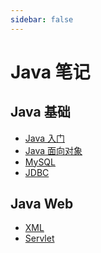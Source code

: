 ```yaml
---
sidebar: false
---
```


# Java 笔记

## Java 基础

- [Java 入门]()
- [Java 面向对象]()
- [MySQL]()
- [JDBC](./Java基础/JDBC.md)

## Java Web

- [XML]()
- [Servlet](./Java基础/servlet.md)
